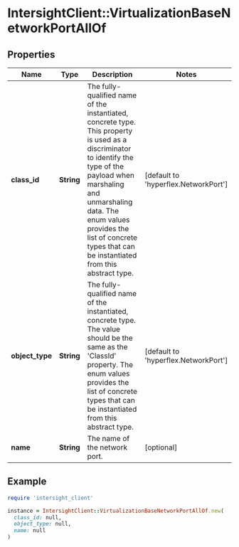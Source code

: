 # IntersightClient::VirtualizationBaseNetworkPortAllOf

## Properties

| Name | Type | Description | Notes |
| ---- | ---- | ----------- | ----- |
| **class_id** | **String** | The fully-qualified name of the instantiated, concrete type. This property is used as a discriminator to identify the type of the payload when marshaling and unmarshaling data. The enum values provides the list of concrete types that can be instantiated from this abstract type. | [default to &#39;hyperflex.NetworkPort&#39;] |
| **object_type** | **String** | The fully-qualified name of the instantiated, concrete type. The value should be the same as the &#39;ClassId&#39; property. The enum values provides the list of concrete types that can be instantiated from this abstract type. | [default to &#39;hyperflex.NetworkPort&#39;] |
| **name** | **String** | The name of the network port. | [optional] |

## Example

```ruby
require 'intersight_client'

instance = IntersightClient::VirtualizationBaseNetworkPortAllOf.new(
  class_id: null,
  object_type: null,
  name: null
)
```

